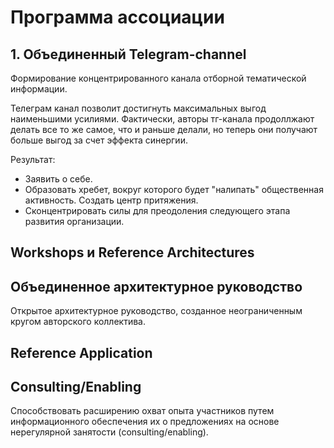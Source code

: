 # Программа ассоциации

## 1. Объединенный Telegram-channel

Формирование концентрированного канала отборной тематической информации.

Телеграм канал позволит достигнуть максимальных выгод наименьшими усилиями. Фактически, авторы тг-канала продоллжают делать все то же самое, что и раньше делали, но теперь они получают больше выгод за счет эффекта синергии.

Результат:

- Заявить о себе.
- Образовать хребет, вокруг которого будет "налипать" общественная активность. Создать центр притяжения.
- Сконцентрировать силы для преодоления следующего этапа развития организации.


## Workshops и Reference Architectures


## Объединенное архитектурное руководство

Открытое архитектурное руководство, созданное неограниченным кругом авторского коллектива.

## Reference Application

## Consulting/Enabling

Способствовать расширению охват опыта участников путем информационного обеспечения их о предложениях на основе нерегулярной занятости (consulting/enabling).
